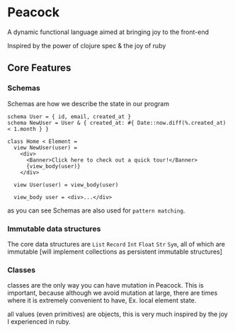 # Peacock

A dynamic functional language aimed at bringing joy to the front-end

Inspired by the power of clojure spec & the joy of ruby

## Core Features

### Schemas

Schemas are how we describe the state in our program

```
schema User = { id, email, created_at }
schema NewUser = User & { created_at: #{ Date::now.diff(%.created_at) < 1.month } }

class Home < Element =
  view NewUser(user) =
    <div>
      <Banner>Click here to check out a quick tour!</Banner>
      {view_body(user)}
    </div>

  view User(user) = view_body(user)

  view_body user = <div>...</div>
```

as you can see Schemas are also used for `pattern matching`.

### Immutable data structures

The core data structures are `List` `Record` `Int` `Float` `Str` `Sym`, all of which are immutable [will implement collections as persistent immutable structures]

### Classes

classes are the only way you can have mutation in Peacock. This is important, because although we avoid mutation at large, there are times where it is extremely convenient to have, Ex. local element state.

all values (even primitives) are objects, this is very much inspired by the joy I experienced in ruby.
